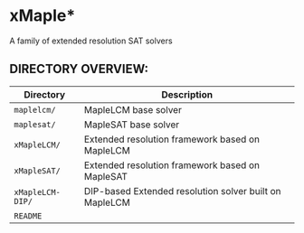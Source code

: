 # xMaple*
A family of extended resolution SAT solvers

## DIRECTORY OVERVIEW:

| Directory        | Description                                                   |
|------------------|---------------------------------------------------------------|
| `maplelcm/`      | MapleLCM base solver                                          |
| `maplesat/`      | MapleSAT base solver                                          |
| `xMapleLCM/`     | Extended resolution framework based on MapleLCM               |
| `xMapleSAT/`     | Extended resolution framework based on MapleSAT               |
| `xMapleLCM-DIP/` | DIP-based Extended resolution solver built on MapleLCM        |
| `README`         |                                                               |


